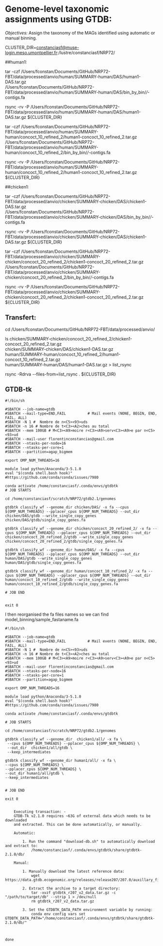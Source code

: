 # Genome-level taxonomic assignments using GTDB:

_Objectives:_ Assign the taxonomy of the MAGs identified using automatic or manual binning.

CLUSTER_DIR=constanciasf@muse-login.meso.umontpellier.fr:/lustre/constanciasf/NRP72/

##human1:
  
tar -czf /Users/fconstan/Documents/GitHub/NRP72-FBT/data/processed/anvio/human/SUMMARY-human/DAS/human1-DAS.tar.gz \
/Users/fconstan/Documents/GitHub/NRP72-FBT/data/processed/anvio/human/SUMMARY-human/DAS/bin_by_bin/*/*-contigs.fa

rsync 	-rv -P /Users/fconstan/Documents/GitHub/NRP72-FBT/data/processed/anvio/human/SUMMARY-human/DAS/human1-DAS.tar.gz ${CLUSTER_DIR}

tar -czf /Users/fconstan/Documents/GitHub/NRP72-FBT/data/processed/anvio/human/SUMMARY-human/concoct_10_refined_2/human1-concoct_10_refined_2.tar.gz \
/Users/fconstan/Documents/GitHub/NRP72-FBT/data/processed/anvio/human/SUMMARY-human/concoct_10_refined_2/bin_by_bin/*/*-contigs.fa

rsync 	-rv -P /Users/fconstan/Documents/GitHub/NRP72-FBT/data/processed/anvio/human/SUMMARY-human/concoct_10_refined_2/human1-concoct_10_refined_2.tar.gz ${CLUSTER_DIR}

##chicken1:

tar -czf /Users/fconstan/Documents/GitHub/NRP72-FBT/data/processed/anvio/chicken/SUMMARY-chicken/DAS/chicken1-DAS.tar.gz \
/Users/fconstan/Documents/GitHub/NRP72-FBT/data/processed/anvio/chicken/SUMMARY-chicken/DAS/bin_by_bin/*/*-contigs.fa

rsync 	-rv -P /Users/fconstan/Documents/GitHub/NRP72-FBT/data/processed/anvio/chicken/SUMMARY-chicken/DAS/chicken1-DAS.tar.gz ${CLUSTER_DIR}

tar -czf /Users/fconstan/Documents/GitHub/NRP72-FBT/data/processed/anvio/chicken/SUMMARY-chicken/concoct_20_refined_2/chicken1-concoct_20_refined_2.tar.gz \
/Users/fconstan/Documents/GitHub/NRP72-FBT/data/processed/anvio/chicken/SUMMARY-chicken/concoct_20_refined_2/bin_by_bin/*/*-contigs.fa

rsync 	-rv -P /Users/fconstan/Documents/GitHub/NRP72-FBT/data/processed/anvio/chicken/SUMMARY-chicken/concoct_20_refined_2/chicken1-concoct_20_refined_2.tar.gz ${CLUSTER_DIR}

## Transfert:

cd /Users/fconstan/Documents/GitHub/NRP72-FBT/data/processed/anvio/

ls chicken/SUMMARY-chicken/concoct_20_refined_2/chicken1-concoct_20_refined_2.tar.gz \
chicken/SUMMARY-chicken/DAS/chicken1-DAS.tar.gz \
human/SUMMARY-human/concoct_10_refined_2/human1-concoct_10_refined_2.tar.gz \
human/SUMMARY-human/DAS/human1-DAS.tar.gz > list_rsync

rsync -Rdrva --files-from=list_rsync . ${CLUSTER_DIR}

## GTDB-tk


	#!/bin/sh
	
	#SBATCH --job-name=gtdb
	#SBATCH --mail-type=END,FAIL          # Mail events (NONE, BEGIN, END, FAIL, ALL)
	#SBATCH -N 1 #  Nombre de n<C5><93>uds
	#SBATCH -n 16 # Nombre de t<C3><A2>ches au total
	#SBATCH --mem 100GB # M<C3><A9>moire r<C3><A9>serv<C3><A9>e par n<C5><93>ud
	#SBATCH --mail-user florentinconstancias@gmail.com
	#SBATCH --ntasks-per-node=16
	#SBATCH --ntasks-per-core=1
	#SBATCH --partition=agap_bigmem
	
	export OMP_NUM_THREADS=16
	
	module load python/Anaconda/3-5.1.0
	eval "$(conda shell.bash hook)" #https://github.com/conda/conda/issues/7980
	
	conda activate /home/constanciasf/.conda/envs/gtdbtk
	# JOB STARTS
	
	cd /home/constanciasf/scratch/NRP72/gtdb2.1/genomes
	
	gtdbtk classify_wf --genome_dir chicken/DAS/ -x fa --cpus ${OMP_NUM_THREADS} --pplacer_cpus ${OMP_NUM_THREADS} --out_dir chicken/DAS/gtdb --write_single_copy_genes chicken/DAS/gtdb/single_copy_genes.fa
	
	gtdbtk classify_wf --genome_dir chicken/concoct_20_refined_2/ -x fa --cpus ${OMP_NUM_THREADS} --pplacer_cpus ${OMP_NUM_THREADS} --out_dir chicken/concoct_20_refined_2/gtdb --write_single_copy_genes chicken/concoct_20_refined_2/gtdb/single_copy_genes.fa
	
	gtdbtk classify_wf --genome_dir human/DAS/ -x fa --cpus ${OMP_NUM_THREADS} --pplacer_cpus ${OMP_NUM_THREADS} --out_dir human/DAS/gtdb --write_single_copy_genes human/DAS/gtdb/single_copy_genes.fa
	
	gtdbtk classify_wf --genome_dir human/concoct_10_refined_2/ -x fa --cpus ${OMP_NUM_THREADS} --pplacer_cpus ${OMP_NUM_THREADS} --out_dir human/concoct_10_refined_2/gtdb --write_single_copy_genes human/concoct_10_refined_2/gtdb/single_copy_genes.fa
	
	# JOB END
	
	
	exit 0
	
I then reorganised the fa files names so we can find model_binning/sample_fastaname.fa


	#!/bin/sh
	
	#SBATCH --job-name=gtdb
	#SBATCH --mail-type=END,FAIL          # Mail events (NONE, BEGIN, END, FAIL, ALL)
	#SBATCH -N 1 #  Nombre de n<C5><93>uds
	#SBATCH -n 16 # Nombre de t<C3><A2>ches au total
	#SBATCH --mem 100GB # M<C3><A9>moire r<C3><A9>serv<C3><A9>e par n<C5><93>ud
	#SBATCH --mail-user florentinconstancias@gmail.com
	#SBATCH --ntasks-per-node=16
	#SBATCH --ntasks-per-core=1
	#SBATCH --partition=agap_bigmem
	
	export OMP_NUM_THREADS=16
	
	module load python/Anaconda/3-5.1.0
	eval "$(conda shell.bash hook)" #https://github.com/conda/conda/issues/7980
	
	conda activate /home/constanciasf/.conda/envs/gtdbtk
	
	# JOB STARTS
	
	cd /home/constanciasf/scratch/NRP72/gtdb2.1/genomes
	
	gtdbtk classify_wf --genome_dir  chicken1/all/ -x fa \
	 --cpus ${OMP_NUM_THREADS} --pplacer_cpus ${OMP_NUM_THREADS} \
	 --out_dir  chicken1/all/gtdb \
	 --keep_intermediates
	
	gtdbtk classify_wf --genome_dir human1/all/ -x fa \
	--cpus ${OMP_NUM_THREADS} \
	--pplacer_cpus ${OMP_NUM_THREADS} \
	--out_dir human1/all/gtdb \
	--keep_intermediates
	
	
	# JOB END
	
	exit 0
	
	
		Executing transaction: - 
	    GTDB-Tk v2.1.0 requires ~63G of external data which needs to be downloaded
	    and extracted. This can be done automatically, or manually.
	
	    Automatic:
	
	        1. Run the command "download-db.sh" to automatically download and extract to:
	            /home/constanciasf/.conda/envs/gtdbtk/share/gtdbtk-2.1.0/db/
	
	    Manual:
	
	        1. Manually download the latest reference data:
	            wget https://data.gtdb.ecogenomic.org/releases/release207/207.0/auxillary_files/gtdbtk_r207_v2_data.tar.gz
	
	        2. Extract the archive to a target directory:
	            tar -xvzf gtdbtk_r207_v2_data.tar.gz -c "/path/to/target/db" --strip 1 > /dev/null
	            rm gtdbtk_r207_v2_data.tar.gz
	
	        3. Set the GTDBTK_DATA_PATH environment variable by running:
	            conda env config vars set GTDBTK_DATA_PATH="/home/constanciasf/.conda/envs/gtdbtk/share/gtdbtk-2.1.0/db/"
	
	
	
	done
